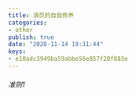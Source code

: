 ```yaml
---
title: 演员的自我修养
categories:
- other
publish: true
date: "2020-11-14 19:31:44"
keys:
- e10adc3949ba59abbe56e057f20f883e
---
```

###### 准则1
